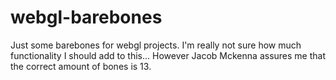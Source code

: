 # webgl-barebones

Just some barebones for webgl projects.
I'm really not sure how much functionality I should add to this...
However Jacob Mckenna assures me that the correct amount of bones is 13.
